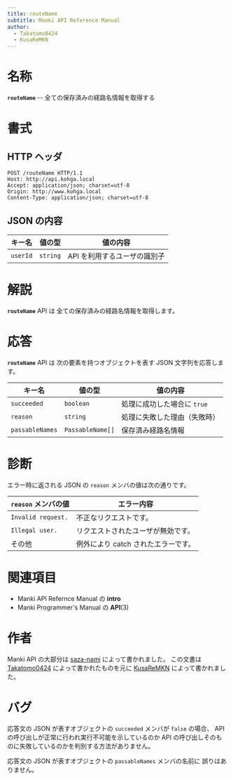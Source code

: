 ```yaml
---
title: routeName
subtitle: Manki API Reference Manual
author:
  - Takatomo0424
  - KusaReMKN
---
```


# 名称

**`routeName`** -- 全ての保存済みの経路名情報を取得する

# 書式

## HTTP ヘッダ

```http
POST /routeName HTTP/1.1
Host: http://api.kohga.local
Accept: application/json; charset=utf-8
Origin: http://www.kohga.local
Content-Type: application/json; charset=utf-8
```

## JSON の内容

| キー名   | 値の型   | 値の内容                     |
| -------- | -------- | ---------------------------- |
| `userId` | `string` | API を利用するユーザの識別子 |

# 解説

**`routeName`** API は
全ての保存済みの経路名情報を取得します。

# 応答

**`routeName`** API は
次の要素を持つオブジェクトを表す JSON 文字列を応答します。

| キー名          | 値の型           | 値の内容                     |
| --------------- | ---------------- | ---------------------------- |
| `succeeded`     | `boolean`        | 処理に成功した場合に `true`  |
| `reason`        | `string`         | 処理に失敗した理由（失敗時） |
| `passableNames` | `PassableName[]` | 保存済み経路名情報           |

# 診断

エラー時に返される JSON の `reason` メンバの値は次の通りです。

| `reason` メンバの値 | エラー内容                          |
| ------------------- | ----------------------------------- |
| `Invalid request.`  | 不正なリクエストです。              |
| `Illegal user.`     | リクエストされたユーザが無効です。  |
| その他              | 例外により catch されたエラーです。 |

# 関連項目

- Manki API Refernce Manual の **intro**
- Manki Programmer's Manual の **API**(3)

# 作者

Manki API の大部分は [saza-nami][saza-nami] によって書かれました。
この文書は [Takatomo0424][takatomo0424] によって書かれたものを元に
[KusaReMKN][kusaremkn] によって書かれました。

# バグ

応答文の JSON が表すオブジェクトの `succeeded` メンバが `false` の場合、
API の呼び出しが正常に行われ実行不可能を示しているのか
API の呼び出しそのものに失敗しているのかを判別する方法がありません。

応答文の JSON が表すオブジェクトの `passableNames` メンバの名前に
誤りはありません。

[saza-nami]: https://github.com/saza-nami
[takatomo0424]: https://github.com/Takatomo0424
[kusaremkn]: https://github.com/KusaReMKN
